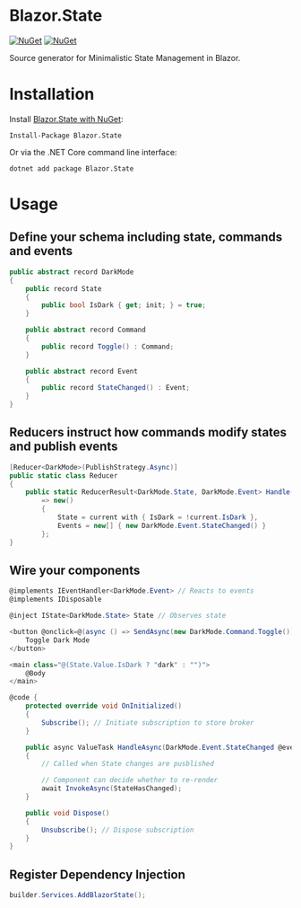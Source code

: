 Blazor.State
===============

[![NuGet](https://img.shields.io/nuget/vpre/Blazor.State.svg)](https://www.nuget.org/packages/Blazor.State)
[![NuGet](https://img.shields.io/nuget/dt/Blazor.State.svg)](https://www.nuget.org/packages/Blazor.State) 

Source generator for Minimalistic State Management in Blazor.

# Installation

Install [Blazor.State with NuGet](https://www.nuget.org/packages/Blazor.State):

    Install-Package Blazor.State
    
Or via the .NET Core command line interface:

    dotnet add package Blazor.State

# Usage

## Define your schema including state, commands and events

```csharp
public abstract record DarkMode
{
	public record State
	{
		public bool IsDark { get; init; } = true;
	}

	public abstract record Command
	{
		public record Toggle() : Command;
	}

	public abstract record Event
	{
		public record StateChanged() : Event;
	}
}
```

## Reducers instruct how commands modify states and publish events

```csharp
[Reducer<DarkMode>(PublishStrategy.Async)]
public static class Reducer
{
	public static ReducerResult<DarkMode.State, DarkMode.Event> Handle(DarkMode.State current, DarkMode.Command.Toggle command)
		=> new()
		{
			State = current with { IsDark = !current.IsDark },
			Events = new[] { new DarkMode.Event.StateChanged() }
		};
}
```

## Wire your components

```csharp
@implements IEventHandler<DarkMode.Event> // Reacts to events
@implements IDisposable

@inject IState<DarkMode.State> State // Observes state

<button @onclick=@(async () => SendAsync(new DarkMode.Command.Toggle()))>
	Toggle Dark Mode
</button>

<main class="@(State.Value.IsDark ? "dark" : "")">
    @Body
</main>

@code {
    protected override void OnInitialized()
    {
        Subscribe(); // Initiate subscription to store broker
    }

    public async ValueTask HandleAsync(DarkMode.Event.StateChanged @event, CancellationToken token)
    {
		// Called when State changes are pusblished

		// Component can decide whether to re-render
        await InvokeAsync(StateHasChanged);
    }

    public void Dispose()
    {
        Unsubscribe(); // Dispose subscription
    }
}
```

## Register Dependency Injection

```csharp
builder.Services.AddBlazorState();
```